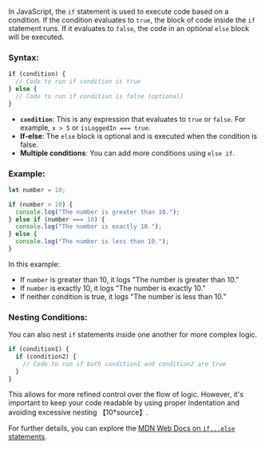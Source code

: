 In JavaScript, the `if` statement is used to execute code based on a condition. If the condition evaluates to `true`, the block of code inside the `if` statement runs. If it evaluates to `false`, the code in an optional `else` block will be executed.

### Syntax:

```javascript
if (condition) {
  // Code to run if condition is true
} else {
  // Code to run if condition is false (optional)
}
```

- **`condition`**: This is any expression that evaluates to `true` or `false`. For example, `x > 5` or `isLoggedIn === true`.
- **If-else**: The `else` block is optional and is executed when the condition is false.
- **Multiple conditions**: You can add more conditions using `else if`.

### Example:

```javascript
let number = 10;

if (number > 10) {
  console.log("The number is greater than 10.");
} else if (number === 10) {
  console.log("The number is exactly 10.");
} else {
  console.log("The number is less than 10.");
}
```

In this example:
- If `number` is greater than 10, it logs "The number is greater than 10."
- If `number` is exactly 10, it logs "The number is exactly 10."
- If neither condition is true, it logs "The number is less than 10."

### Nesting Conditions:
You can also nest `if` statements inside one another for more complex logic.

```javascript
if (condition1) {
  if (condition2) {
    // Code to run if both condition1 and condition2 are true
  }
}
```

This allows for more refined control over the flow of logic. However, it's important to keep your code readable by using proper indentation and avoiding excessive nesting 【10†source】. 

For further details, you can explore the [MDN Web Docs on `if...else` statements](https://developer.mozilla.org/en-US/docs/Web/JavaScript/Reference/Statements/if...else).